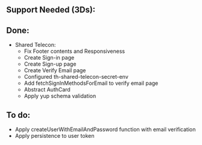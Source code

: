 ## Support Needed (3Ds):
## Done:
  - Shared Telecon:
    - Fix Footer contents and Responsiveness
    - Create Sign-in page
    - Create Sign-up page
    - Create Verify Email page
    - Configured th-shared-telecon-secret-env
    - Add fetchSignInMethodsForEmail to verify email page
    - Abstract AuthCard
    - Apply yup schema validation
## To do:
  - Apply createUserWithEmailAndPassword function with email verification
  - Apply persistence to user token